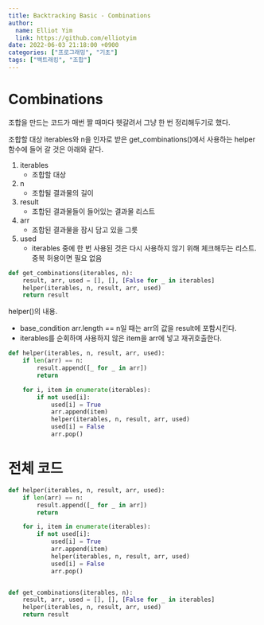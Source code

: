 ```yaml
---
title: Backtracking Basic - Combinations
author:
  name: Elliot Yim
  link: https://github.com/elliotyim
date: 2022-06-03 21:18:00 +0900
categories: ["프로그래밍", "기초"]
tags: ["백트래킹", "조합"]
---
```


# Combinations

조합을 만드는 코드가 매번 짤 때마다 헷갈려서 그냥 한 번 정리해두기로 했다.

조합할 대상 iterables와 n을 인자로 받은 get_combinations()에서 사용하는 helper 함수에 들어 갈 것은 아래와 같다.

1. iterables
   - 조합할 대상
2. n
   - 조합될 결과물의 길이
3. result
   - 조합된 결과물들이 들어있는 결과물 리스트
4. arr
   - 조합된 결과물을 잠시 담고 있을 그릇
5. used
   - iterables 중에 한 번 사용된 것은 다시 사용하지 않기 위해 체크해두는 리스트. 중복 허용이면 필요 없음

```python
def get_combinations(iterables, n):
    result, arr, used = [], [], [False for _ in iterables]
    helper(iterables, n, result, arr, used)
    return result
```

helper()의 내용.

- base_condition arr.length == n일 때는 arr의 값을 result에 포함시킨다.
- iterables를 순회하며 사용하지 않은 item을 arr에 넣고 재귀호출한다.

```python
def helper(iterables, n, result, arr, used):
    if len(arr) == n:
        result.append([_ for _ in arr])
        return

    for i, item in enumerate(iterables):
        if not used[i]:
            used[i] = True
            arr.append(item)
            helper(iterables, n, result, arr, used)
            used[i] = False
            arr.pop()
```

# 전체 코드

```python
def helper(iterables, n, result, arr, used):
    if len(arr) == n:
        result.append([_ for _ in arr])
        return

    for i, item in enumerate(iterables):
        if not used[i]:
            used[i] = True
            arr.append(item)
            helper(iterables, n, result, arr, used)
            used[i] = False
            arr.pop()


def get_combinations(iterables, n):
    result, arr, used = [], [], [False for _ in iterables]
    helper(iterables, n, result, arr, used)
    return result
```
